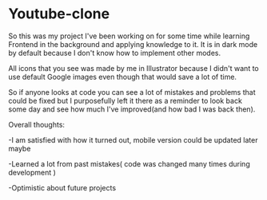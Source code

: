 # Youtube-clone

So this was my project I've been working on for some time while learning Frontend in the background and applying knowledge to it. It is in dark mode by default because I
don't know how to implement other modes.

All icons that you see was made by me in Illustrator because I didn't want to use default Google images even though that would save a lot of time.

So if anyone looks at code you can see a lot of mistakes and problems that could be fixed but I purposefully left it there as a reminder to look back some day and see how much I've improved(and how bad I was back then).

Overall thoughts:

-I am satisfied with how it turned out, mobile version could be updated later maybe

-Learned a lot from past mistakes( code was changed many times during development )

-Optimistic about future projects

